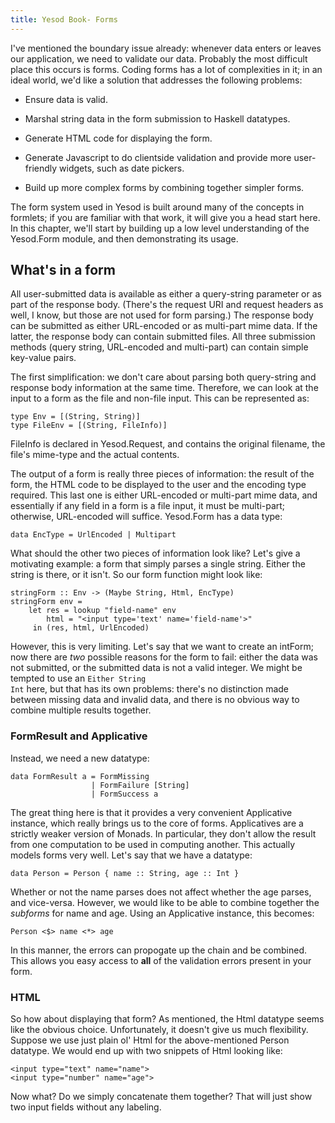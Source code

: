 ```yaml
---
title: Yesod Book- Forms
---
```

I've mentioned the boundary issue already: whenever data enters or leaves our application, we need to validate our data. Probably the most difficult place this occurs is forms. Coding forms has a lot of complexities in it; in an ideal world, we'd like a solution that addresses the following problems:

* Ensure data is valid.

* Marshal string data in the form submission to Haskell datatypes.

* Generate HTML code for displaying the form.

* Generate Javascript to do clientside validation and provide more user-friendly widgets, such as date pickers.

* Build up more complex forms by combining together simpler forms.

The form system used in Yesod is built around many of the concepts in formlets; if you are familiar with that work, it will give you a head start here. In this chapter, we'll start by building up a low level understanding of the Yesod.Form module, and then demonstrating its usage.

## What's in a form

All user-submitted data is available as either a query-string parameter or as part of the response body. (There's the request URI and request headers as well, I know, but those are not used for form parsing.) The response body can be submitted as either URL-encoded or as multi-part mime data. If the latter, the response body can contain submitted files. All three submission methods (query string, URL-encoded and multi-part) can contain simple key-value pairs.

The first simplification: we don't care about parsing both query-string and response body information at the same time. Therefore, we can look at the input to a form as the file and non-file input. This can be represented as:

    type Env = [(String, String)]
    type FileEnv = [(String, FileInfo)]

FileInfo is declared in Yesod.Request, and contains the original filename, the file's mime-type and the actual contents.

The output of a form is really three pieces of information: the result of the form, the HTML code to be displayed to the user and the encoding type required. This last one is either URL-encoded or multi-part mime data, and essentially if any field in a form is a file input, it must be multi-part; otherwise, URL-encoded will suffice. Yesod.Form has a data type:

    data EncType = UrlEncoded | Multipart

What should the other two pieces of information look like? Let's give a motivating example: a form that simply parses a single string. Either the string is there, or it isn't. So our form function might look like:

    stringForm :: Env -> (Maybe String, Html, EncType)
    stringForm env =
        let res = lookup "field-name" env
            html = "<input type='text' name='field-name'>"
         in (res, html, UrlEncoded)

However, this is very limiting. Let's say that we want to create an intForm; now there are *two* possible reasons for the form to fail: either the data was not submitted, or the submitted data is not a valid integer. We might be tempted to use an <code>Either String Int</code> here, but that has its own problems: there's no distinction made between missing data and invalid data, and there is no obvious way to combine multiple results together.

### FormResult and Applicative

Instead, we need a new datatype:

    data FormResult a = FormMissing
                      | FormFailure [String]
                      | FormSuccess a

The great thing here is that it provides a very convenient Applicative instance, which really brings us to the core of forms. Applicatives are a strictly weaker version of Monads. In particular, they don't allow the result from one computation to be used in computing another. This actually models forms very well. Let's say that we have a datatype:

    data Person = Person { name :: String, age :: Int }

Whether or not the name parses does not affect whether the age parses, and vice-versa. However, we would like to be able to combine together the *subforms* for name and age. Using an Applicative instance, this becomes:

    Person <$> name <*> age

In this manner, the errors can propogate up the chain and be combined. This allows you easy access to **all** of the validation errors present in your form.

### HTML

So how about displaying that form? As mentioned, the Html datatype seems like the obvious choice. Unfortunately, it doesn't give us much flexibility. Suppose we use just plain ol' Html for the above-mentioned Person datatype. We would end up with two snippets of Html looking like:

    <input type="text" name="name">
    <input type="number" name="age">

Now what? Do we simply concatenate them together? That will just show two input fields without any labeling.
